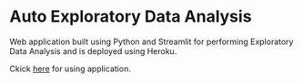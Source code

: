 # Auto Exploratory Data Analysis

Web application built using Python and Streamlit for performing Exploratory Data Analysis and is deployed using Heroku.

Ckick [here](https://autodataanalysis.herokuapp.com/) for using application.
